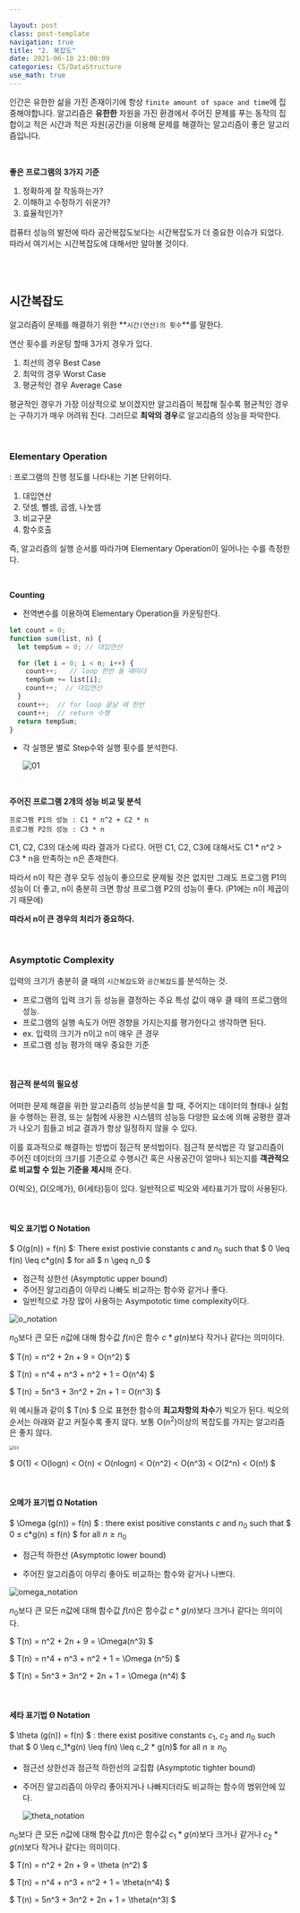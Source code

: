 ```yaml
---

layout: post
class: post-template
navigation: true
title: "2. 복잡도"
date: 2021-06-10 23:00:09
categories: CS/DataStructure
use_math: true
---
```

인간은 유한한 삶을 가진 존재이기에 항상 `finite amount of space and time`에 집중해야합니다.
알고리즘은 **유한한** 자원을 가진 환경에서 주어진 문제를 푸는 동작의 집합이고 적은 시간과 적은 자원(공간)을 이용해 문제를 해결하는 알고리즘이 좋은 알고리즘입니다.

<br>


**좋은 프로그램의 3가지 기준**
1. 정확하게 잘 작동하는가?
2. 이해하고 수정하기 쉬운가?
3. 효율적인가?



컴퓨터 성능의 발전에 따라 공간복잡도보다는 시간복잡도가 더 중요한 이슈가 되었다. 따라서 여기서는 시간복잡도에 대해서만 알아볼 것이다.


<br>
<br>


## 시간복잡도

알고리즘이 문제를 해결하기 위한 **`시간(연산)의 횟수`**를 말한다.

연산 횟수를 카운팅 할때 3가지 경우가 있다.

1. 최선의 경우 Best Case
2. 최악의 경우 Worst Case
3. 평균적인 경우 Average Case

평균적인 경우가 가장 이상적으로 보이겠지만 알고리즘이 복잡해 질수록 평균적인 경우는 구하기가 매우 어려워 진다. 그러므로 **최악의 경우**로 알고리즘의 성능을 파악한다.


<br>

### Elementary Operation

: 프로그램의 진행 정도를 나타내는 기본 단위이다.

1. 대입연산
2. 덧셈, 뺄셈, 곱셈, 나눗셈
3. 비교구문
4. 함수호출

즉, 알고리즘의 실행 순서를 따라가며 Elementary Operation이 일어나는 수를 측정한다.


<br>

**Counting**

- 전역변수를 이용하여 Elementary Operation을 카운팅한다.

```javascript
let count = 0;
function sum(list, n) {
  let tempSum = 0; // 대입연산

  for (let i = 0; i < n; i++) {
    count++;   // loop 한번 돌 때마다
    tempSum += list[i];
    count++;  // 대입연산
  }
  count++;  // for loop 끝날 때 한번
  count++;  // return 수행
  return tempSum;
}
```



- 각 실행문 별로 Step수와 실행 횟수를 분석한다.

  ![01](https://github.com/dooooooooong/dooooooooong.github.io/blob/master/assets/images/markdown_images/CS/datastructure/2021-06-10-complexity/01-16428297902761.png?raw=true)



<br>

**주어진 프로그램 2개의 성능 비교 및 분석**

```
프로그램 P1의 성능 : C1 * n^2 + C2 * n
프로그램 P2의 성능 : C3 * n
```

C1, C2, C3의 대소에 따라 결과가 다르다. 어떤 C1, C2, C3에 대해서도 C1 * n^2 > C3 * n을 만족하는 n은 존재한다. 

따라서 n이 작은 경우 모두 성능이 좋으므로 문제될 것은 없지만 그래도 프로그램 P1의 성능이 더 좋고, n이 충분히 크면 항상 프로그램 P2의 성능이 좋다. (P1에는 n이 제곱이기 때문에)

**따라서 n이 큰 경우의 처리가 중요하다.**


<br>


### Asymptotic Complexity

입력의 크기가 충분히 클 때의 `시간복잡도`와 `공간복잡도`를 분석하는 것.

- 프로그램의 입력 크기 등 성능을 결정하는 주요 특성 값이 매우 클 때의 프로그램의 성능.
- 프로그램의 실행 속도가 어떤 경향을 가지는지를 평가한다고 생각하면 된다.
- ex. 입력의 크기가 n이고 n이 매우 큰 경우
- 프로그램 성능 평가의 매우 중요한 기준

<br>

#### 점근적 분석의 필요성

어떠한 문제 해결을 위한 알고리즘의 성능분석을 할 때, 주어지는 데이터의 형태나 실험을 수행하는 환경, 또는 실험에 사용한 시스템의 성능등 다양한 요소에 의해 공평한 결과가 나오기 힘들고 비교 결과가 항상 일정하지 않을 수 있다.

 이를 효과적으로 해결하는 방법이 점근적 분석법이다. 점근적 분석법은 각 알고리즘이 주어진 데이터의 크기를 기준으로 수행시간 혹은 사용공간이 얼마나 되는지를 **객관적으로 비교할 수 있는 기준을 제시**해 준다.

O(빅오), Ω(오메가), Θ(세타)등이 있다. 일반적으로 빅오와 세타표기가 많이 사용된다.

<br>

#### 빅오 표기법 O Notation

$ O(g(n)) = f(n) $: There exist postivie constants $c$ and $n_0$ such that $ 0 \leq f(n) \leq c*g(n) $ for all $ n \geq n_0 $

- 점근적 상한선 (Asymptotic upper bound)
- 주어진 알고리즘이 아무리 나빠도 비교하는 함수와 같거나 좋다.
- 일반적으로 가장 많이 사용하는 Asympototic time complexity이다.



![o_notation](https://github.com/dooooooooong/dooooooooong.github.io/blob/master/assets/images/markdown_images/CS/datastructure/2021-06-10-complexity/o_notation.png?raw=true)

$n_0$보다 큰 모든 $n$값에 대해 함수값 $f(n)$은 함수 $c*g(n)$보다 작거나 같다는 의미이다. 

$ T(n) = n^2 + 2n + 9 = O(n^2) $

$ T(n) = n^4 + n^3 + n^2 + 1 = O(n^4) $

$ T(n) = 5n^3 + 3n^2 + 2n + 1 = O(n^3) $



위 예시들과 같이 $ T(n) $ 으로 표현한 함수의 **최고차항의 차수**가 빅오가 된다.
빅오의 순서는 아래와 같고 커질수록 좋지 않다. 보통 O(n<sup>2</sup>)이상의 복잡도를 가지는 알고리즘은 좋지 않다.

<img src="https://github.com/dooooooooong/dooooooooong.github.io/blob/master/assets/images/markdown_images/CS/datastructure/2021-06-10-complexity/03.png?raw=true" alt="03" style="zoom:50%;" />

$ O(1) < O(logn) < O(n) < O(nlogn) < O(n^2) < O(n^3) < O(2^n) < O(n!) $




<br>


#### 오메가 표기법 Ω Notation

$ \Omega (g(n)) = f(n) $ : there exist positive constants $c$ and $n_0$ such that $ 0 ≤ c*g(n) ≤ f(n) $ for all $n ≥ n_0$

- 점근적 하한선 (Asymptotic lower bound)

- 주어진 알고리즘이 아무리 좋아도 비교하는 함수와 같거나 나쁘다.

  


![omega_notation](https://github.com/dooooooooong/dooooooooong.github.io/blob/master/assets/images/markdown_images/CS/datastructure/2021-06-10-complexity/omega_notation.png?raw=true)

$n_0$보다 큰 모든 $n$값에 대해 함수값 $f(n)$은 함수값 $c*g(n)$보다 크거나 같다는 의미이다.



$ T(n) = n^2 + 2n + 9 = \Omega(n^3) $

$ T(n) = n^4 + n^3 + n^2 + 1 = \Omega (n^5) $

$ T(n) = 5n^3 + 3n^2 + 2n + 1 = \Omega (n^4) $




<br>


#### 세타 표기법 Θ Notation

$ \theta (g(n)) = f(n) $ : there exist positive constants $c_1,\ c_2$ and $n_0$ such that $ 0  \leq c_1*g(n) \leq f(n) \leq c_2 * g(n)$ for all $n\geq n_0$

- 점근선 상한선과 점근적 하한선의 교집합 (Asymptotic tighter bound)

- 주어진 알고리즘이 아무리 좋아지거나 나빠지더라도 비교하는 함수의 범위안에 있다.

  

  ![theta_notation](https://github.com/dooooooooong/dooooooooong.github.io/blob/master/assets/images/markdown_images/CS/datastructure/2021-06-10-complexity/theta_notation.png?raw=true)

$n_0$보다 큰 모든 $n$값에 대해 함수값 $f(n)$은 함수값 $c_1*g(n)$보다 크거나 같거나 $c_2*g(n)$보다 작거나 같다는 의미이다.



$ T(n) = n^2 + 2n + 9 = \theta (n^2) $

$ T(n) = n^4 + n^3 + n^2 + 1 = \theta(n^4) $

$ T(n) = 5n^3 + 3n^2 + 2n + 1 = \theta(n^3) $

